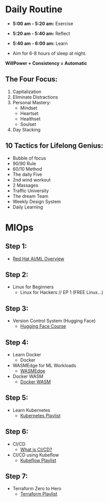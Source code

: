 # Daily Routine

- **5:00 am - 5:20 am:** Exercise
- **5:20 am - 5:40 am:** Reflect
- **5:40 am - 6:00 am:** Learn

- Aim for 6-8 hours of sleep at night.

**WillPower + Consistency = Automatic**

## The Four Focus:

1. Capitalization
2. Eliminate Distractions
3. Personal Mastery:
   - Mindset
   - Heartset
   - Healthset
   - Soulset
4. Day Stacking

## 10 Tactics for Lifelong Genius:

- Bubble of focus
- 90/90 Rule
- 60/10 Method
- The daily Five
- 2nd wind workout
- 2 Massages
- Traffic University
- The dream Team
- Weekly Design System
- Daily Learning

# MlOps

## Step 1:

- [Red Hat AI/ML Overview](https://www.redhat.com/en/topics/ai/w...)

## Step 2:

- Linux for Beginners
  - Linux for Hackers // EP 1 (FREE Linux...)

## Step 3:

- Version Control System (Hugging Face)
  - [Hugging Face Course](https://www.example.com)

## Step 4:

- Learn Docker
  - Docker
- WASMEdge for ML Workloads
  - [WASMEdge](https://wasmedge.org/)
- Docker WASM
  - [Docker WASM](https://docs.docker.com/desktop/wasm/)

## Step 5:

- Learn Kubernetes
  - [Kubernetes Playlist](https://www.youtube.com/playlist?list=PLdpzxOOAlwvJdsW6A0jCz_3VaANuFMLpc)

## Step 6:

- CI/CD
  - [What is CI/CD?](https://www.youtube.com/watch?v=CmVxoNkkACQ&list=PLdpzxOOAlwvLUH6ww022l7OZGakJYP9WY&index=1&t=0s)
- CI/CD using Kubeflow
  - [Kubeflow Playlist](https://www.youtube.com/playlist?list=PL5JFPVMx5WzVHjlnww_PHdlSAW-no91LK)

## Step 7:

- Terraform Zero to Hero
  - [Terraform Playlist](https://www.youtube.com/playlist?list=PLdpzxOOAlwvI0O4PeKVV1-yJoX2AqIWuf)
